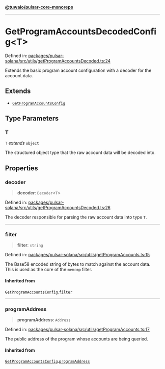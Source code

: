 [**@tuwaio/pulsar-core-monorepo**](../../../README.md)

***

# GetProgramAccountsDecodedConfig\<T\>

Defined in: [packages/pulsar-solana/src/utils/getProgramAccountsDecoded.ts:24](https://github.com/TuwaIO/pulsar-core/blob/c3ad8144f2008a57a67fac346389a8c64145db47/packages/pulsar-solana/src/utils/getProgramAccountsDecoded.ts#L24)

Extends the basic program account configuration with a decoder for the account data.

## Extends

- [`GetProgramAccountsConfig`](GetProgramAccountsConfig.md)

## Type Parameters

### T

`T` *extends* `object`

The structured object type that the raw account data will be decoded into.

## Properties

### decoder

> **decoder**: `Decoder`\<`T`\>

Defined in: [packages/pulsar-solana/src/utils/getProgramAccountsDecoded.ts:26](https://github.com/TuwaIO/pulsar-core/blob/c3ad8144f2008a57a67fac346389a8c64145db47/packages/pulsar-solana/src/utils/getProgramAccountsDecoded.ts#L26)

The decoder responsible for parsing the raw account data into type `T`.

***

### filter

> **filter**: `string`

Defined in: [packages/pulsar-solana/src/utils/getProgramAccounts.ts:15](https://github.com/TuwaIO/pulsar-core/blob/c3ad8144f2008a57a67fac346389a8c64145db47/packages/pulsar-solana/src/utils/getProgramAccounts.ts#L15)

The Base58 encoded string of bytes to match against the account data.
This is used as the core of the `memcmp` filter.

#### Inherited from

[`GetProgramAccountsConfig`](GetProgramAccountsConfig.md).[`filter`](GetProgramAccountsConfig.md#filter)

***

### programAddress

> **programAddress**: `Address`

Defined in: [packages/pulsar-solana/src/utils/getProgramAccounts.ts:17](https://github.com/TuwaIO/pulsar-core/blob/c3ad8144f2008a57a67fac346389a8c64145db47/packages/pulsar-solana/src/utils/getProgramAccounts.ts#L17)

The public address of the program whose accounts are being queried.

#### Inherited from

[`GetProgramAccountsConfig`](GetProgramAccountsConfig.md).[`programAddress`](GetProgramAccountsConfig.md#programaddress)
